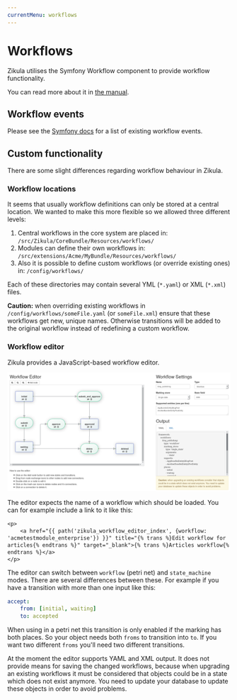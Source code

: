 ```yaml
---
currentMenu: workflows
---
```

# Workflows

Zikula utilises the Symfony Workflow component to provide workflow functionality.

You can read more about it in [the manual](https://symfony.com/doc/master/components/workflow.html).

## Workflow events

Please see the [Symfony docs](https://symfony.com/doc/current/workflow/usage.html#using-events) for a list of existing workflow events.

## Custom functionality

There are some slight differences regarding workflow behaviour in Zikula.

### Workflow locations

It seems that usually workflow definitions can only be stored at a central location. We wanted to make this more flexible so we allowed three different levels:

1. Central workflows in the core system are placed in: `/src/Zikula/CoreBundle/Resources/workflows/`
2. Modules can define their own workflows in: `/src/extensions/Acme/MyBundle/Resources/workflows/`
3. Also it is possible to define custom workflows (or override existing ones) in: `/config/workflows/`

Each of these directories may contain several YML (`*.yaml`) or XML (`*.xml`) files.

**Caution:** when overriding existing workflows in `/config/workflows/someFile.yaml` (or `someFile.xml`) ensure that these workflows get new, unique names. Otherwise transitions will be added to the original workflow instead of redefining a custom workflow.

### Workflow editor

Zikula provides a JavaScript-based workflow editor.

![Workflow editor](images/workflow_ui.png)

The editor expects the name of a workflow which should be loaded. You can for example include a link to it like this:

```twig
<p>
    <a href="{{ path('zikula_workflow_editor_index', {workflow: 'acmetestmodule_enterprise'}) }}" title="{% trans %}Edit workflow for articles{% endtrans %}" target="_blank">{% trans %}Articles workflow{% endtrans %}</a>
</p>
```

The editor can switch between `workflow` (petri net) and `state_machine` modes. There are several differences between these. For example if you have a transition with more than one input like this:

```yaml
accept:
    from: [initial, waiting]
    to: accepted
```

When using in a petri net this transition is only enabled if the marking has both places. So your object needs both `froms` to transition into `to`. If you want two different `froms` you'll need two different transitions.

At the moment the editor supports YAML and XML output. It does not provide means for saving the changed workflows, because when upgrading an existing workflows it must be considered that objects could be in a state which does not exist anymore. You need to update your database to update these objects in order to avoid problems.
